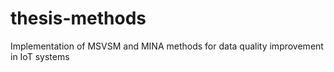 # thesis-methods
Implementation of MSVSM and MINA methods for data quality improvement in IoT systems

